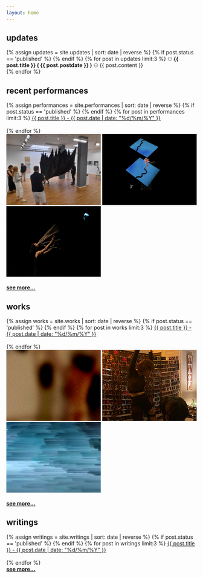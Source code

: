 ```yaml
---
layout: home
---
```


<h2>updates</h2>
 <div id="post">
		{% assign updates = site.updates | sort: date | reverse %}
		{% if post.status == 'published' %}
		{% endif %}
		{% for post in updates limit:3  %}
		⚇<b> {{ post.title }} ( {{ post.postdate }} )</b> ⚇ {{ post.content }}
		<br>
		{% endfor %}

<h2>recent performances</h2>
 <div id="post">
		{% assign performances = site.performances | sort: date | reverse %}
		{% if post.status == 'published' %}
		{% endif %}
		{% for post in performances limit:3  %}
<a href="{{ post.url }}">{{ post.title }} - {{ post.date | date: "%d/%m/%Y" }}</a><br><br>
		{% endfor %}
<br>
<a href="/performances/2024-07-14-shedding-at-gallery-puzić"><img src="/assets/img/shedding/performance.jpg" height="187.5" width="250"/></a> <a href="/performances/2022-03-21-a-river-of-no-one-with-the-dap-lab"><img src="/assets/img/ariverofnoone/betweentheriver.png" height="187.5" width="250"/></a> <a href="/performances/2019-12-07-mourning-for-a-dead-moon-with-the-dap-lab"><img src="/assets/img/mourningforadeadmoon/Moon_Scene4.jpg" height="187.5" width="250"/></a>
<br><br>
<b><a href="/performances">see more...</a></b>

<h2>works</h2>
 <div id="post">
		{% assign works = site.works | sort: date | reverse %}
		{% if post.status == 'published' %}
		{% endif %}
		{% for post in works limit:3  %}
<a href="{{ post.url }}">{{ post.title }} - {{ post.date | date: "%d/%m/%Y" }}</a><br><br>
		{% endfor %}
<br>
<a href="/works/2023-12-02-i-want-you-to-haunt-me"><img src="/assets/img/swimming/swimmingsmall.png" height="187.5" width="250"/></a> <a href="/works/2023-12-02-i'll-never-look-this-good-again"><img src="/assets/img/illneverlookthisgoodagain/clothesonsmall.png" height="187.5" width="250"/></a> <a href="/works/2019-02-18-wave-movements"><img src="/assets/img/waves/wave1.png" height="187.5" width="250"/></a>
<br><br>
<b><a href="/works">see more...</a></b>

<h2>writings</h2>
 <div id="post">
		{% assign writings = site.writings | sort: date | reverse %}
		{% if post.status == 'published' %}
		{% endif %}
		{% for post in writings limit:3  %}
<a href="{{ post.url }}">{{ post.title }} - {{ post.date | date: "%d/%m/%Y" }}</a><br><br>
		{% endfor %}
<br>
<b><a href="/writings">see more...</a></b>
